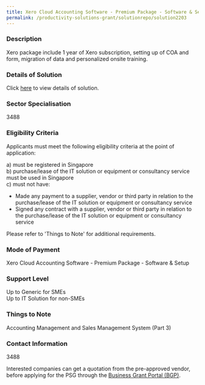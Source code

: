 ```yaml
---
title: Xero Cloud Accounting Software - Premium Package - Software & Setup
permalink: /productivity-solutions-grant/solutionrepo/solution2203
---
```


### Description

Xero package include 1 year of Xero subscription, setting up of COA and form, migration of data and personalized onsite training.

### Details of Solution

Click <a href='YMC ACCOUNTING PTE LTD' target='_blank' rel='noopener'>here</a> to view details of solution.

### Sector Specialisation

 3488 

### Eligibility Criteria

Applicants must meet the following eligibility criteria at the point of application:

a) must be registered in Singapore <br>
b) purchase/lease of the IT solution or equipment or consultancy service must be used in Singapore <br>
c) must not have:
- Made any payment to a supplier, vendor or third party in relation to the purchase/lease of the IT solution or equipment or consultancy service
- Signed any contract with a supplier, vendor or third party in relation to the purchase/lease of the IT solution or equipment or consultancy service

Please refer to 'Things to Note' for additional requirements.

### Mode of Payment
Xero Cloud Accounting Software - Premium Package - Software & Setup

### Support Level
Up to Generic for SMEs <br>
Up to IT Solution for non-SMEs

### Things to Note
Accounting Management and Sales Management System (Part 3)

### Contact Information
3488

Interested companies can get a quotation from the pre-approved vendor, before applying for the PSG through the <a target='_blank' rel='noopener' href='https://www.businessgrants.gov.sg/'>Business Grant Portal (BGP)</a>.
